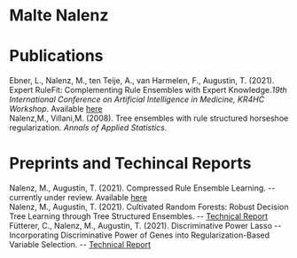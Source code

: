 # Malte Nalenz


# Publications
Ebner, L., Nalenz, M., ten Teije, A., van Harmelen, F., Augustin, T. (2021). Expert RuleFit: Complementing Rule Ensembles with Expert Knowledge.*19th International Conference on Artificial Intelligence in Medicine, KR4HC Workshop*. Available [here](./ERF.pdf)\
Nalenz,M., Villani,M. (2008). Tree ensembles with rule structured horseshoe regularization. *Annals of Applied Statistics*.
# Preprints and Techincal Reports
Nalenz, M., Augustin, T. (2021). Compressed Rule Ensemble Learning.  -- currently under review. Available  [here](./CRE.pdf)\
Nalenz, M., Augustin, T. (2021). Cultivated Random Forests: Robust Decision Tree Learning through Tree Structured Ensembles. -- [Technical Report](https://epub.ub.uni-muenchen.de/77861/)\
Fütterer, C., Nalenz, M., Augustin, T. (2021). 	Discriminative Power Lasso -- Incorporating Discriminative Power of Genes into Regularization-Based Variable Selection. -- [Technical Report](https://epub.ub.uni-muenchen.de/77862/)
